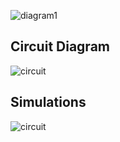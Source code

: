 ![diagram1](https://user-images.githubusercontent.com/94305490/144380871-06543815-9b5d-485a-9295-cbf924619a67.png)
## Circuit Diagram

![circuit](https://user-images.githubusercontent.com/94305490/144299123-c3373403-ebfe-46a9-a513-9caa222c3bf8.png)


## Simulations


![circuit](https://user-images.githubusercontent.com/94305490/144299123-c3373403-ebfe-46a9-a513-9caa222c3bf8.png)
